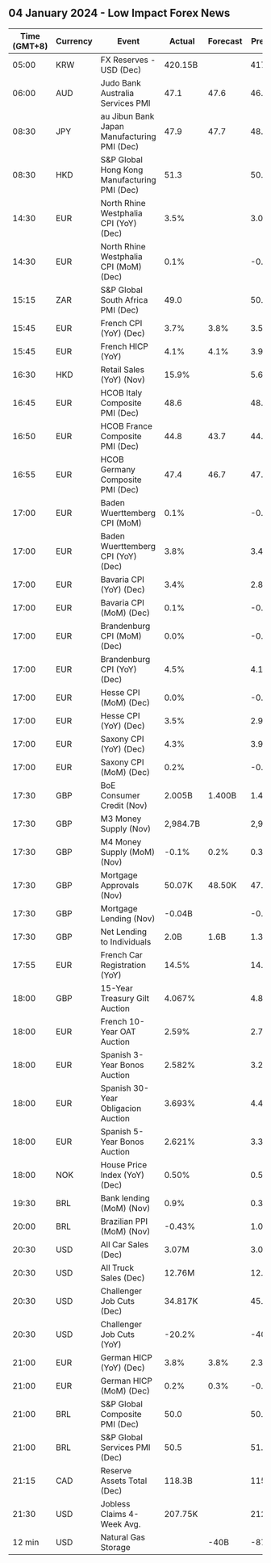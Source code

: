 ## 04 January 2024 - Low Impact Forex News

| Time (GMT+8) | Currency | Event | Actual | Forecast | Previous |
|------|----------|-------|--------|----------|----------|
| 05:00 | KRW | FX Reserves - USD (Dec) | 420.15B |  | 417.08B |
| 06:00 | AUD | Judo Bank Australia Services PMI | 47.1 | 47.6 | 46.0 |
| 08:30 | JPY | au Jibun Bank Japan Manufacturing PMI (Dec) | 47.9 | 47.7 | 48.3 |
| 08:30 | HKD | S&P Global Hong Kong Manufacturing PMI (Dec) | 51.3 |  | 50.1 |
| 14:30 | EUR | North Rhine Westphalia CPI (YoY) (Dec) | 3.5% |  | 3.0% |
| 14:30 | EUR | North Rhine Westphalia CPI (MoM) (Dec) | 0.1% |  | -0.3% |
| 15:15 | ZAR | S&P Global South Africa PMI (Dec) | 49.0 |  | 50.0 |
| 15:45 | EUR | French CPI (YoY) (Dec) | 3.7% | 3.8% | 3.5% |
| 15:45 | EUR | French HICP (YoY) | 4.1% | 4.1% | 3.9% |
| 16:30 | HKD | Retail Sales (YoY) (Nov) | 15.9% |  | 5.6% |
| 16:45 | EUR | HCOB Italy Composite PMI (Dec) | 48.6 |  | 48.1 |
| 16:50 | EUR | HCOB France Composite PMI (Dec) | 44.8 | 43.7 | 44.6 |
| 16:55 | EUR | HCOB Germany Composite PMI (Dec) | 47.4 | 46.7 | 47.8 |
| 17:00 | EUR | Baden Wuerttemberg CPI (MoM) | 0.1% |  | -0.3% |
| 17:00 | EUR | Baden Wuerttemberg CPI (YoY) (Dec) | 3.8% |  | 3.4% |
| 17:00 | EUR | Bavaria CPI (YoY) (Dec) | 3.4% |  | 2.8% |
| 17:00 | EUR | Bavaria CPI (MoM) (Dec) | 0.1% |  | -0.4% |
| 17:00 | EUR | Brandenburg CPI (MoM) (Dec) | 0.0% |  | -0.3% |
| 17:00 | EUR | Brandenburg CPI (YoY) (Dec) | 4.5% |  | 4.1% |
| 17:00 | EUR | Hesse CPI (MoM) (Dec) | 0.0% |  | -0.4% |
| 17:00 | EUR | Hesse CPI (YoY) (Dec) | 3.5% |  | 2.9% |
| 17:00 | EUR | Saxony CPI (YoY) (Dec) | 4.3% |  | 3.9% |
| 17:00 | EUR | Saxony CPI (MoM) (Dec) | 0.2% |  | -0.3% |
| 17:30 | GBP | BoE Consumer Credit (Nov) | 2.005B | 1.400B | 1.411B |
| 17:30 | GBP | M3 Money Supply (Nov) | 2,984.7B |  | 2,987.0B |
| 17:30 | GBP | M4 Money Supply (MoM) (Nov) | -0.1% | 0.2% | 0.3% |
| 17:30 | GBP | Mortgage Approvals (Nov) | 50.07K | 48.50K | 47.89K |
| 17:30 | GBP | Mortgage Lending (Nov) | -0.04B |  | -0.08B |
| 17:30 | GBP | Net Lending to Individuals | 2.0B | 1.6B | 1.3B |
| 17:55 | EUR | French Car Registration (YoY) | 14.5% |  | 14.0% |
| 18:00 | GBP | 15-Year Treasury Gilt Auction | 4.067% |  | 4.871% |
| 18:00 | EUR | French 10-Year OAT Auction | 2.59% |  | 2.75% |
| 18:00 | EUR | Spanish 3-Year Bonos Auction | 2.582% |  | 3.245% |
| 18:00 | EUR | Spanish 30-Year Obligacion Auction | 3.693% |  | 4.465% |
| 18:00 | EUR | Spanish 5-Year Bonos Auction | 2.621% |  | 3.334% |
| 18:00 | NOK | House Price Index (YoY) (Dec) | 0.50% |  | 0.50% |
| 19:30 | BRL | Bank lending (MoM) (Nov) | 0.9% |  | 0.3% |
| 20:00 | BRL | Brazilian PPI (MoM) (Nov) | -0.43% |  | 1.07% |
| 20:30 | USD | All Car Sales (Dec) | 3.07M |  | 3.00M |
| 20:30 | USD | All Truck Sales (Dec) | 12.76M |  | 12.34M |
| 20:30 | USD | Challenger Job Cuts (Dec) | 34.817K |  | 45.510K |
| 20:30 | USD | Challenger Job Cuts (YoY) | -20.2% |  | -40.8% |
| 21:00 | EUR | German HICP (YoY) (Dec) | 3.8% | 3.8% | 2.3% |
| 21:00 | EUR | German HICP (MoM) (Dec) | 0.2% | 0.3% | -0.7% |
| 21:00 | BRL | S&P Global Composite PMI (Dec) | 50.0 |  | 50.7 |
| 21:00 | BRL | S&P Global Services PMI (Dec) | 50.5 |  | 51.2 |
| 21:15 | CAD | Reserve Assets Total (Dec) | 118.3B |  | 115.4B |
| 21:30 | USD | Jobless Claims 4-Week Avg. | 207.75K |  | 212.50K |
| 12 min | USD | Natural Gas Storage |  | -40B | -87B |
